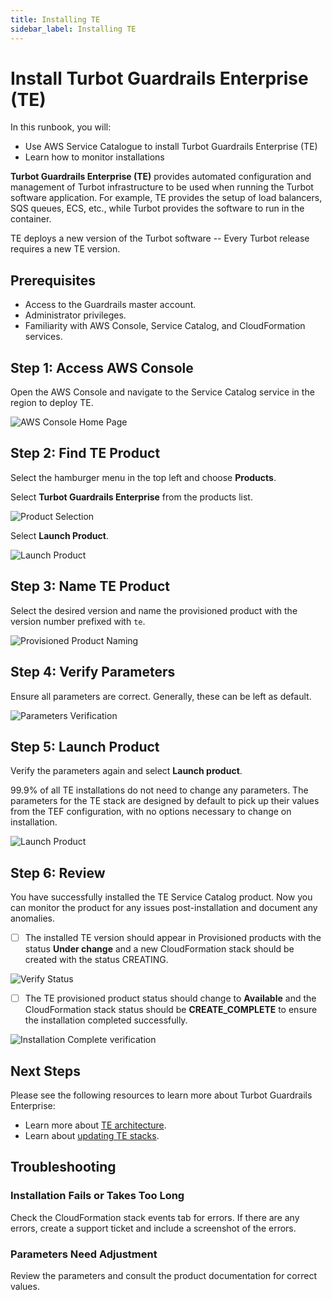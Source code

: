 ```yaml
---
title: Installing TE
sidebar_label: Installing TE
---
```


# Install Turbot Guardrails Enterprise (TE)

In this runbook, you will:
- Use AWS Service Catalogue to install Turbot Guardrails Enterprise (TE)
- Learn how to monitor installations

**Turbot Guardrails Enterprise (TE)** provides automated configuration and management of Turbot infrastructure to be used when running the Turbot software application. For example, TE provides the setup of load balancers, SQS queues, ECS, etc., while Turbot provides the software to run in the container.

TE deploys a new version of the Turbot software -- Every Turbot release requires a new TE version.

## Prerequisites

- Access to the Guardrails master account.
- Administrator privileges.
- Familiarity with AWS Console, Service Catalog, and CloudFormation services.

## Step 1: Access AWS Console

Open the AWS Console and navigate to the Service Catalog service in the region to deploy TE.

![AWS Console Home Page](/images/docs/guardrails/runbooks/enterprise-install/installing-te/aws-console-1.png)

## Step 2: Find TE Product

Select the hamburger menu in the top left and choose **Products**.

Select **Turbot Guardrails Enterprise** from the products list.

![Product Selection](/images/docs/guardrails/runbooks/enterprise-install/installing-te/aws-service-catalog-product-selection.png)

Select **Launch Product**.

![Launch Product](/images/docs/guardrails/runbooks/enterprise-install/installing-te/aws-service-catalog-launch-product.png)

## Step 3: Name TE Product

Select the desired version and name the provisioned product with the version number prefixed with `te`.

![Provisioned Product Naming](/images/docs/guardrails/runbooks/enterprise-install/installing-te/aws-service-catalog-product-naming.png)

## Step 4: Verify Parameters

Ensure all parameters are correct. Generally, these can be left as default.

![Parameters Verification](/images/docs/guardrails/runbooks/enterprise-install/installing-te/aws-service-catalog-parameters-verify.png)

## Step 5: Launch Product

Verify the parameters again and select **Launch product**.

99.9% of all TE installations do not need to change any parameters. The parameters for the TE stack are designed by default to pick up their values from the TEF configuration, with no options necessary to change on installation.

![Launch Product](/images/docs/guardrails/runbooks/enterprise-install/installing-te/aws-service-catalog-te-launch-action.png)

## Step 6: Review

You have successfully installed the TE Service Catalog product. Now you can monitor the product for any issues post-installation and document any anomalies.

- [ ] The installed TE version should appear in Provisioned products with the status **Under change** and a new CloudFormation stack should be created with the status CREATING.

![Verify Status](/images/docs/guardrails/runbooks/enterprise-install/installing-te/aws-service-catalog-install-verification.png)

- [ ] The TE provisioned product status should change to **Available** and the CloudFormation stack status should be **CREATE_COMPLETE** to ensure the installation completed successfully.

![Installation Complete verification](/images/docs/guardrails/runbooks/enterprise-install/installing-te/aws-service-catalog-installation-complete.png)

## Next Steps

Please see the following resources to learn more about Turbot Guardrails Enterprise:

- Learn more about [TE architecture](https://turbot.com/guardrails/docs/enterprise/architecture).
- Learn about [updating TE stacks](https://turbot.com/guardrails/docs/enterprise/updating-stacks).

## Troubleshooting

### Installation Fails or Takes Too Long

Check the CloudFormation stack events tab for errors. If there are any errors, create a support ticket and include a screenshot of the errors.

### Parameters Need Adjustment

Review the parameters and consult the product documentation for correct values.
